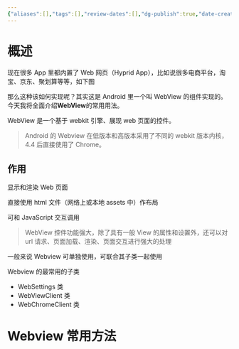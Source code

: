 ```yaml
---
{"aliases":[],"tags":[],"review-dates":[],"dg-publish":true,"date-created":"2020-09-03-Thu, 3:23:12 pm","date-modified":"2023-04-29-Sat, 8:13:55 pm","permalink":"/programming/front-end/mobile/webview/","dgPassFrontmatter":true}
---
```



# 概述

现在很多 App 里都内置了 Web 网页（Hyprid App），比如说很多电商平台，淘宝、京东、聚划算等等，如下图

那么这种该如何实现呢？其实这是 Android 里一个叫 WebView 的组件实现的。今天我将全面介绍**WebView**的常用用法。

WebView 是一个基于 webkit 引擎、展现 web 页面的控件。

> Android 的 Webview 在低版本和高版本采用了不同的 webkit 版本内核，4.4 后直接使用了 Chrome。

## 作用

显示和渲染 Web 页面

直接使用 html 文件（网络上或本地 assets 中）作布局

可和 JavaScript 交互调用

> WebView 控件功能强大，除了具有一般 View 的属性和设置外，还可以对 url 请求、页面加载、渲染、页面交互进行强大的处理

一般来说 Webview 可单独使用，可联合其子类一起使用

Webview 的最常用的子类

- WebSettings 类
- WebViewClient 类
- WebChromeClient 类

# Webview 常用方法
